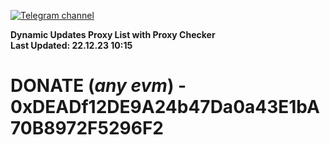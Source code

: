 [![Telegram channel](https://img.shields.io/endpoint?url=https://runkit.io/damiankrawczyk/telegram-badge/branches/master?url=https://t.me/n4z4v0d)](https://t.me/n4z4v0d) 

**Dynamic Updates Proxy List with Proxy Checker**  
**Last Updated: 22.12.23 10:15**

# DONATE (_any evm_) - 0xDEADf12DE9A24b47Da0a43E1bA70B8972F5296F2
